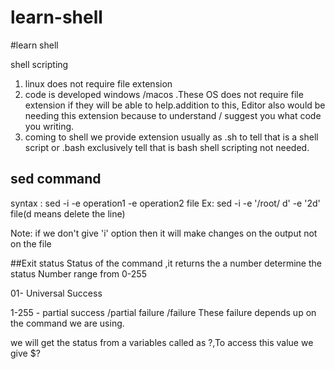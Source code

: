 # learn-shell

#learn shell

shell scripting 
1. linux does not require file extension
2. code is developed windows /macos .These OS does not require file extension if they will be able to help.addition to this, Editor also would be needing this extension because to understand  / suggest you what code you writing.
3. coming to shell we provide extension usually as .sh to tell that is a shell script or .bash exclusively tell that is bash shell scripting not needed.

## sed command
syntax : sed -i -e operation1 -e operation2 file
Ex: sed -i -e '/root/ d' -e '2d' file(d means delete the line)


Note: if we don't give 'i' option then it will make changes on the output not on the file 


##Exit status
Status of the command ,it returns the a number determine the status
Number range from 0-255

01- Universal Success

1-255 - partial success /partial failure /failure
These failure depends up on the command we are using.

we will get the status from a variables called as ?,To access this value we give $?


